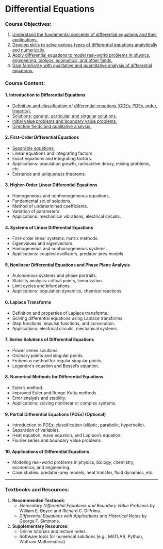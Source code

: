 # Differential Equations

### **Course Objectives**:
1. [Understand the fundamental concepts of differential equations and their applications.](https://github.com/aw-junaid/Quantum-Mechanics/blob/main/Differential%20Equations/Differential%20Equations%20Course/Course/Understand%20the%20fundamental%20concepts%20of%20differential%20equations%20and%20their%20applications.md)
2. [Develop skills to solve various types of differential equations analytically and numerically.](https://github.com/aw-junaid/Quantum-Mechanics/blob/main/Differential%20Equations/Differential%20Equations%20Course/Course/Develop%20skills%20to%20solve%20various%20types%20of%20differential%20equations%20analytically%20and%20numerically.md)
3. [Apply differential equations to model real-world problems in physics, engineering, biology, economics, and other fields.](https://github.com/aw-junaid/Quantum-Mechanics/blob/main/Differential%20Equations/Differential%20Equations%20Course/Course/Apply%20differential%20equations%20to%20model%20real-world%20problems%20in%20physics%2C%20engineering%2C%20biology%2C%20economics%2C%20and%20other%20fields.md)
4. [Gain familiarity with qualitative and quantitative analysis of differential equations.](https://github.com/aw-junaid/Quantum-Mechanics/blob/main/Differential%20Equations/Differential%20Equations%20Course/Course/Gain%20familiarity%20with%20qualitative%20and%20quantitative%20analysis%20of%20differential%20equations.md)

### **Course Content**:

#### **1. Introduction to Differential Equations**
   - [Definition and classification of differential equations (ODEs, PDEs, order, linearity).](https://github.com/aw-junaid/Quantum-Mechanics/blob/main/Differential%20Equations/Differential%20Equations%20Course/Course/Definition%20and%20classification%20of%20differential%20equations%20(ODEs%2C%20PDEs%2C%20order%2C%20linearity).md)
   - [Solutions: general, particular, and singular solutions.](https://github.com/aw-junaid/Quantum-Mechanics/blob/main/Differential%20Equations/Differential%20Equations%20Course/Course/Solutions%3A%20general%2C%20particular%2C%20and%20singular%20solutions.md)
   - [Initial value problems and boundary value problems.](https://github.com/aw-junaid/Quantum-Mechanics/blob/main/Differential%20Equations/Differential%20Equations%20Course/Course/Initial%20value%20problems%20and%20boundary%20value%20problems.md)
   - [Direction fields and qualitative analysis.](https://github.com/aw-junaid/Quantum-Mechanics/blob/main/Differential%20Equations/Differential%20Equations%20Course/Course/Direction%20fields%20and%20qualitative%20analysis.md)

#### **2. First-Order Differential Equations**
   - [Separable equations.](https://github.com/aw-junaid/Quantum-Mechanics/blob/main/Differential%20Equations/Differential%20Equations%20Course/Course/Separable%20equations.md)
   - Linear equations and integrating factors.
   - Exact equations and integrating factors.
   - Applications: population growth, radioactive decay, mixing problems, etc.
   - Existence and uniqueness theorems.

#### **3. Higher-Order Linear Differential Equations**
   - Homogeneous and nonhomogeneous equations.
   - Fundamental set of solutions.
   - Method of undetermined coefficients.
   - Variation of parameters.
   - Applications: mechanical vibrations, electrical circuits.

#### **4. Systems of Linear Differential Equations**
   - First-order linear systems: matrix methods.
   - Eigenvalues and eigenvectors.
   - Homogeneous and nonhomogeneous systems.
   - Applications: coupled oscillators, predator-prey models.

#### **5. Nonlinear Differential Equations and Phase Plane Analysis**
   - Autonomous systems and phase portraits.
   - Stability analysis: critical points, linearization.
   - Limit cycles and bifurcations.
   - Applications: population dynamics, chemical reactions.

#### **6. Laplace Transforms**
   - Definition and properties of Laplace transforms.
   - Solving differential equations using Laplace transforms.
   - Step functions, impulse functions, and convolution.
   - Applications: electrical circuits, mechanical systems.

#### **7. Series Solutions of Differential Equations**
   - Power series solutions.
   - Ordinary points and singular points.
   - Frobenius method for regular singular points.
   - Legendre’s equation and Bessel’s equation.

#### **8. Numerical Methods for Differential Equations**
   - Euler’s method.
   - Improved Euler and Runge-Kutta methods.
   - Error analysis and stability.
   - Applications: solving nonlinear or complex systems.

#### **9. Partial Differential Equations (PDEs) (Optional)**
   - Introduction to PDEs: classification (elliptic, parabolic, hyperbolic).
   - Separation of variables.
   - Heat equation, wave equation, and Laplace’s equation.
   - Fourier series and boundary value problems.

#### **10. Applications of Differential Equations**
   - Modeling real-world problems in physics, biology, chemistry, economics, and engineering.
   - Case studies: predator-prey models, heat transfer, fluid dynamics, etc.

---


### **Textbooks and Resources**:
1. **Recommended Textbook**:
   - *Elementary Differential Equations and Boundary Value Problems* by William E. Boyce and Richard C. DiPrima.
   - *Differential Equations with Applications and Historical Notes* by George F. Simmons.
2. **Supplementary Resources**:
   - Online tutorials and lecture notes.
   - Software tools for numerical solutions (e.g., MATLAB, Python, Wolfram Mathematica).

